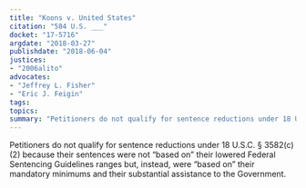 ```yaml
---
title: "Koons v. United States"
citation: "584 U.S. ___"
docket: "17-5716"
argdate: "2018-03-27"
publishdate: "2018-06-04"
justices:
- "2006alito"
advocates:
- "Jeffrey L. Fisher"
- "Eric J. Feigin"
tags:
topics:
summary: "Petitioners do not qualify for sentence reductions under 18 U.S.C. § 3582(c)(2) because their sentences were not “based on” their lowered Federal Sentencing Guidelines ranges but, instead, were “based on” their mandatory minimums and their substantial assistance to the Government."
---
```

Petitioners do not qualify for sentence reductions under 18 U.S.C. § 3582(c)(2) because their sentences were not “based on” their lowered Federal Sentencing Guidelines ranges but, instead, were “based on” their mandatory minimums and their substantial assistance to the Government.

